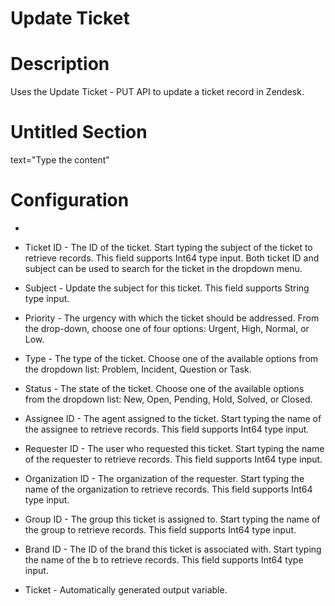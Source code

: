 ﻿# Update Ticket

# Description

Uses the Update Ticket - PUT API to update a ticket record in Zendesk.

# Untitled Section

text="Type the content"

# Configuration

* 
* Ticket ID - The ID of the ticket. Start typing the subject of the ticket to retrieve records. This field supports Int64 type input. Both ticket ID and subject can be used to search for the ticket in the dropdown menu.
* Subject - Update the subject for this ticket. This field supports String type input.
* Priority - The urgency with which the ticket should be addressed. From the drop-down, choose one of four options: Urgent, High, Normal, or Low.
* Type - The type of the ticket. Choose one of the available options from the dropdown list: Problem, Incident, Question or Task.
* Status - The state of the ticket. Choose one of the available options from the dropdown list: New, Open, Pending, Hold, Solved, or Closed.
* Assignee ID - The agent assigned to the ticket. Start typing the name of the assignee to retrieve records. This field supports Int64 type input.







* Requester ID - The user who requested this ticket. Start typing the name of the requester to retrieve records. This field supports Int64 type input.
* Organization ID - The organization of the requester. Start typing the name of the organization to retrieve records. This field supports Int64 type input.
* Group ID - The group this ticket is assigned to. Start typing the name of the group to retrieve records. This field supports Int64 type input.
* Brand ID - The ID of the brand this ticket is associated with. Start typing the name of the b to retrieve records. This field supports Int64 type input.



* Ticket - Automatically generated output variable.
